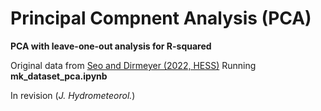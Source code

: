 # Principal Compnent Analysis (PCA)

**PCA with leave-one-out analysis for R-squared**

Original data from [Seo and Dirmeyer (2022, HESS)](https://github.com/ekseo/Diurnal_LA_coupling)
Running **mk_dataset_pca.ipynb**


In revision (_J. Hydrometeorol._) 
